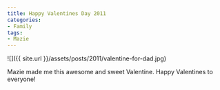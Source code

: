 ```yaml
---
title: Happy Valentines Day 2011
categories:
- Family
tags:
- Mazie
---
```


![]({{ site.url }}/assets/posts/2011/valentine-for-dad.jpg)
  



Mazie made me this awesome and sweet Valentine. Happy Valentines to everyone!
